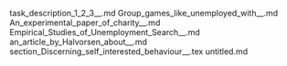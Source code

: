 task_description_1_2_3__.md
Group_games_like_unemployed_with__.md
An_experimental_paper_of_charity__.md
Empirical_Studies_of_Unemployment_Search__.md
an_article_by_Halvorsen_about__.md
section_Discerning_self_interested_behaviour__.tex
untitled.md
